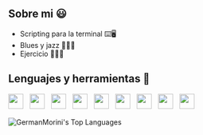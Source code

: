 ## Sobre mi 😃

- Scripting para la terminal ⌨️🖥️
- Blues y jazz 🎵🎸🎷
- Ejercicio 🏋🏼‍♂️

## Lenguajes y herramientas 🧰

<img align="left" style="padding-right:10px" width="30px" src="https://devicon-website.vercel.app/api/java/original.svg"></img>
<img align="left" style="padding-right:10px" width="30px" src="https://devicon-website.vercel.app/api/go/original-wordmark.svg"></img>
<img align="left" style="padding-right:10px" width="30px" src="https://devicon-website.vercel.app/api/html5/original.svg"></img>
<img align="left" style="padding-right:10px" width="30px" src="https://devicon-website.vercel.app/api/css3/original.svg"></img>
<img align="left" style="padding-right:10px" width="30px" src="https://devicon-website.vercel.app/api/javascript/original.svg"></img>
<img align="left" style="padding-right:10px" width="30px" src="https://devicon-website.vercel.app/api/bash/original.svg"></img>
<img align="left" style="padding-right:10px" width="30px" src="https://devicon-website.vercel.app/api/mysql/original-wordmark.svg"></img>
<img align="left" style="padding-right:10px" width="30px" src="https://devicon-website.vercel.app/api/linux/original.svg"></img>
<img align="left" style="padding-right:10px" width="30px" src="https://devicon-website.vercel.app/api/docker/original-wordmark.svg"></img>
<br>
<br>

![GermanMorini's Top Languages](https://github-readme-stats.vercel.app/api/top-langs/?username=GermanMorini&theme=material-palenight&show_icons=true&hide_border=false&layout=compact)

<!--
**GermanMorini/GermanMorini** is a ✨ _special_ ✨ repository because its `README.md` (this file) appears on your GitHub profile.

Here are some ideas to get you started:

- 🔭 I’m currently working on ...
- 🌱 I’m currently learning ...
- 👯 I’m looking to collaborate on ...
- 🤔 I’m looking for help with ...
- 💬 Ask me about ...
- 📫 How to reach me: ...
- 😄 Pronouns: ...
- ⚡ Fun fact: ...
-->
